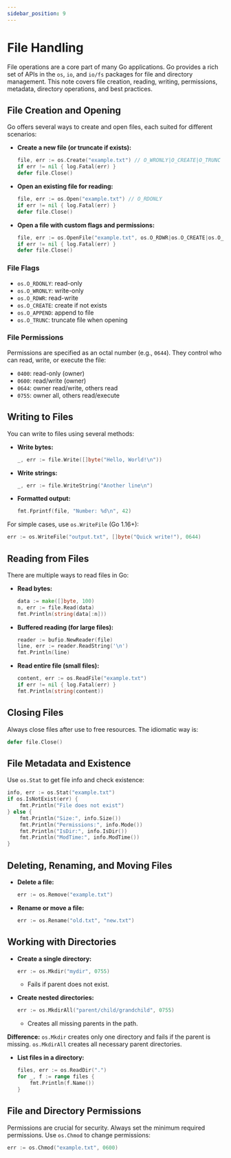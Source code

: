 ```yaml
---
sidebar_position: 9
---
```


# File Handling

File operations are a core part of many Go applications. Go provides a rich set of APIs in the `os`, `io`, and `io/fs` packages for file and directory management. This note covers file creation, reading, writing, permissions, metadata, directory operations, and best practices.

## File Creation and Opening

Go offers several ways to create and open files, each suited for different scenarios:

- **Create a new file (or truncate if exists):**

  ```go
  file, err := os.Create("example.txt") // O_WRONLY|O_CREATE|O_TRUNC
  if err != nil { log.Fatal(err) }
  defer file.Close()
  ```

- **Open an existing file for reading:**

  ```go
  file, err := os.Open("example.txt") // O_RDONLY
  if err != nil { log.Fatal(err) }
  defer file.Close()
  ```

- **Open a file with custom flags and permissions:**

  ```go
  file, err := os.OpenFile("example.txt", os.O_RDWR|os.O_CREATE|os.O_APPEND, 0644)
  if err != nil { log.Fatal(err) }
  defer file.Close()
  ```

### File Flags

- `os.O_RDONLY`: read-only
- `os.O_WRONLY`: write-only
- `os.O_RDWR`: read-write
- `os.O_CREATE`: create if not exists
- `os.O_APPEND`: append to file
- `os.O_TRUNC`: truncate file when opening

### File Permissions

Permissions are specified as an octal number (e.g., `0644`). They control who can read, write, or execute the file:

- `0400`: read-only (owner)
- `0600`: read/write (owner)
- `0644`: owner read/write, others read
- `0755`: owner all, others read/execute

## Writing to Files

You can write to files using several methods:

- **Write bytes:**

  ```go
  _, err := file.Write([]byte("Hello, World!\n"))
  ```

- **Write strings:**

  ```go
  _, err := file.WriteString("Another line\n")
  ```

- **Formatted output:**

  ```go
  fmt.Fprintf(file, "Number: %d\n", 42)
  ```

For simple cases, use `os.WriteFile` (Go 1.16+):

```go
err := os.WriteFile("output.txt", []byte("Quick write!"), 0644)
```

## Reading from Files

There are multiple ways to read files in Go:

- **Read bytes:**

  ```go
  data := make([]byte, 100)
  n, err := file.Read(data)
  fmt.Println(string(data[:n]))
  ```

- **Buffered reading (for large files):**

  ```go
  reader := bufio.NewReader(file)
  line, err := reader.ReadString('\n')
  fmt.Println(line)
  ```

- **Read entire file (small files):**

  ```go
  content, err := os.ReadFile("example.txt")
  if err != nil { log.Fatal(err) }
  fmt.Println(string(content))
  ```

## Closing Files

Always close files after use to free resources. The idiomatic way is:

```go
defer file.Close()
```

## File Metadata and Existence

Use `os.Stat` to get file info and check existence:

```go
info, err := os.Stat("example.txt")
if os.IsNotExist(err) {
    fmt.Println("File does not exist")
} else {
    fmt.Println("Size:", info.Size())
    fmt.Println("Permissions:", info.Mode())
    fmt.Println("IsDir:", info.IsDir())
    fmt.Println("ModTime:", info.ModTime())
}
```

## Deleting, Renaming, and Moving Files

- **Delete a file:**

  ```go
  err := os.Remove("example.txt")
  ```

- **Rename or move a file:**

  ```go
  err := os.Rename("old.txt", "new.txt")
  ```

## Working with Directories

- **Create a single directory:**

  ```go
  err := os.Mkdir("mydir", 0755)
  ```

  - Fails if parent does not exist.

- **Create nested directories:**

  ```go
  err := os.MkdirAll("parent/child/grandchild", 0755)
  ```

  - Creates all missing parents in the path.

**Difference:** `os.Mkdir` creates only one directory and fails if the parent is missing. `os.MkdirAll` creates all necessary parent directories.

- **List files in a directory:**

  ```go
  files, err := os.ReadDir(".")
  for _, f := range files {
      fmt.Println(f.Name())
  }
  ```

## File and Directory Permissions

Permissions are crucial for security. Always set the minimum required permissions. Use `os.Chmod` to change permissions:

```go
err := os.Chmod("example.txt", 0600)
```
